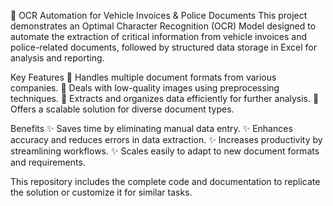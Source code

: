 🚗 OCR Automation for Vehicle Invoices & Police Documents
This project demonstrates an Optimal Character Recognition (OCR) Model designed to automate the extraction of critical information from vehicle invoices and police-related documents, followed by structured data storage in Excel for analysis and reporting.

Key Features
🔹 Handles multiple document formats from various companies.
🔹 Deals with low-quality images using preprocessing techniques.
🔹 Extracts and organizes data efficiently for further analysis.
🔹 Offers a scalable solution for diverse document types.

Benefits
✨ Saves time by eliminating manual data entry.
✨ Enhances accuracy and reduces errors in data extraction.
✨ Increases productivity by streamlining workflows.
✨ Scales easily to adapt to new document formats and requirements.

This repository includes the complete code and documentation to replicate the solution or customize it for similar tasks.

